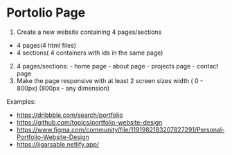 # Portolio Page

1. Create a new website containing 4 pages/sections

- 4 pages(4 html files)
- 4 sections( 4 containers with ids in the same page)

2. 4 pages/sections: - home page - about page - projects page - contact page
3. Make the page responsive with at least 2 screen sizes width ( 0 - 800px) (800px - any dimension)

Examples:

- https://dribbble.com/search/portfolio
- https://github.com/topics/portfolio-website-design
- https://www.figma.com/community/file/1191982183207827291/Personal-Portfolio-Website-Design
- https://jigarsable.netlify.app/
